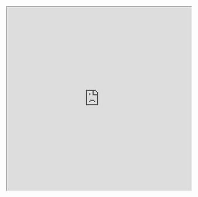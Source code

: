 <iframe style="width:100%; height:500px;overflow:auto;" src="https://tryhackme.com/api/v2/badges/public-profile?userPublicId=1270684" style='border:none;'></iframe>
